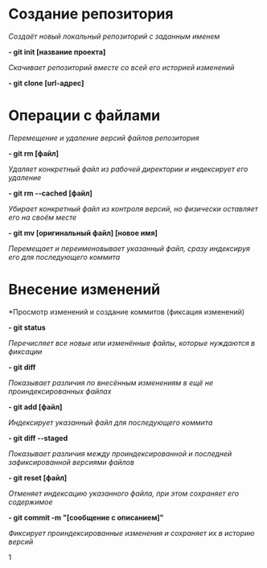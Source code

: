 # Создание репозитория
*Создаёт новый локальный репозиторий с заданным именем*

__- git init [название проекта]__

*Скачивает репозиторий вместе со всей его историей изменений*

__- git clone [url-адрес]__

# Операции с файлами

*Перемещение и удаление версий файлов репозитория*

__- git rm [файл]__

*Удаляет конкретный файл из рабочей директории и индексирует его удаление*

__- git rm --cached [файл]__

*Убирает конкретный файл из контроля версий, но физически оставляет его на своём месте*

__- git mv [оригинальный файл] [новое имя]__

*Перемещает и переименовывает указанный файл, сразу индексируя его для последующего коммита*

# Внесение изменений
*Просмотр изменений и создание коммитов (фиксация изменений)

__- git status__

*Перечисляет все новые или изменённые файлы, которые нуждаются в фиксации*

__- git diff__

*Показывает различия по внесённым изменениям в ещё не проиндексированных файлах*

__- git add [файл]__

*Индексирует указанный файл для последующего коммита*

__- git diff --staged__

*Показывает различия между проиндексированной и последней зафиксированной версиями файлов*

__- git reset [файл]__

*Отменяет индексацию указанного файла, при этом сохраняет его содержимое*

__- git commit -m "[сообщение с описанием]"__

*Фиксирует проиндексированные изменения и сохраняет их в историю версий*

1